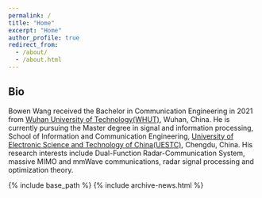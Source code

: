 ```yaml
---
permalink: /
title: "Home"
excerpt: "Home"
author_profile: true
redirect_from: 
  - /about/
  - /about.html
---
```


## Bio

Bowen Wang received the Bachelor in Communication Engineering in 2021 from [Wuhan University of Technology(WHUT)](http://english.whut.edu.cn/), Wuhan, China. He is currently pursuing the Master degree in signal and information processing, School of Information and Communication Engineering, [University of Electronic Science and Technology of China(UESTC)](https://en.uestc.edu.cn/), Chengdu, China. His research interests include Dual-Function Radar-Communication System, massive MIMO and mmWave communications, radar signal processing and optimization theory.

<nbsp>

{% include base_path %}
{% include archive-news.html %}


